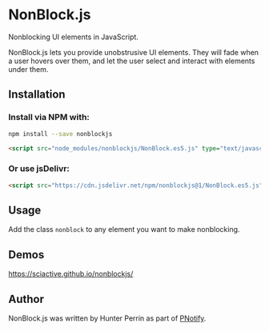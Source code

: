 # NonBlock.js

Nonblocking UI elements in JavaScript.

NonBlock.js lets you provide unobstrusive UI elements. They will fade when a user hovers over them, and let the user select and interact with elements under them.

## Installation

### Install via NPM with:

```sh
npm install --save nonblockjs
```

```html
<script src="node_modules/nonblockjs/NonBlock.es5.js" type="text/javascript"></script>
```

### Or use jsDelivr:

```html
<script src="https://cdn.jsdelivr.net/npm/nonblockjs@1/NonBlock.es5.js" type="text/javascript"></script>
```

## Usage

Add the class `nonblock` to any element you want to make nonblocking.

## Demos

https://sciactive.github.io/nonblockjs/

## Author

NonBlock.js was written by Hunter Perrin as part of [PNotify](https://github.com/sciactive/pnotify).
